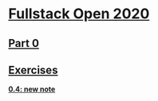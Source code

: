 # [Fullstack Open 2020](https://fullstackopen.com/en/about)
## [Part 0](https://fullstackopen.com/en/part0)
## [Exercises](https://fullstackopen.com/en/part0/fundamentals_of_web_apps#exercises-0-1-0-6)

[**0.4: new note**](./exercise0_4.png)



